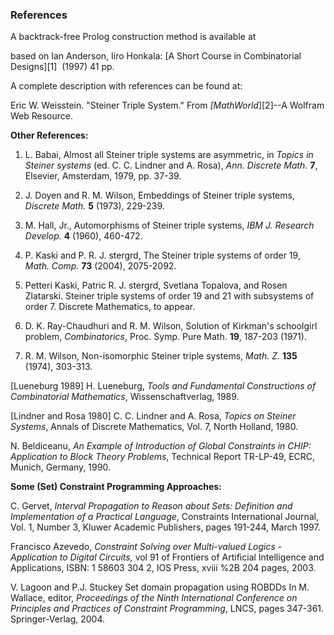 ### References

A backtrack-free Prolog construction method is available at 

based on
Ian Anderson, Iiro Honkala: [A Short Course in Combinatorial Designs][1]&nbsp; (1997) 41 pp.

A complete description with references can be found at:

Eric W. Weisstein. "Steiner Triple System." From _[MathWorld_][2]\--A Wolfram Web Resource. 

**Other References:**

  1. L. Babai, Almost all Steiner triple systems are asymmetric, in _Topics in Steiner systems_ (ed. C. C. Lindner and A. Rosa), _Ann. Discrete Math._ **7**, Elsevier, Amsterdam, 1979, pp. 37-39.

  2. J. Doyen and R. M. Wilson, Embeddings of Steiner triple systems, _Discrete Math._ **5** (1973), 229-239.
  3. M. Hall, Jr., Automorphisms of Steiner triple systems, _IBM J. Research Develop._ **4** (1960), 460-472.
  4. P. Kaski and P. R. J. stergrd, The Steiner triple systems of order 19, _Math. Comp._ **73** (2004), 2075-2092.
  5. Petteri Kaski, Patric R. J. stergrd, Svetlana Topalova, and Rosen Zlatarski. Steiner triple systems of order 19 and
21 with subsystems of order 7. Discrete Mathematics, to appear.
  6. D. K. Ray-Chaudhuri and R. M. Wilson, Solution of Kirkman's schoolgirl problem, _Combinatorics_, Proc. Symp. Pure Math. **19**, 187-203 (1971).
  7. R. M. Wilson, Non-isomorphic Steiner triple systems, _Math. Z._ **135** (1974), 303-313.

[Lueneburg  1989] H. Lueneburg, _Tools and Fundamental Constructions of Combinatorial  Mathematics_, Wissenschaftverlag, 1989.

[Lindner and Rosa 1980] C. C. Lindner and A. Rosa, _Topics on Steiner Systems_,  Annals of Discrete Mathematics, Vol. 7, North Holland, 1980.

N.  Beldiceanu, _An Example of Introduction of Global Constraints in CHIP:  Application to Block Theory Problems_, Technical Report TR-LP-49, ECRC,  Munich, Germany, 1990.

**Some (Set) Constraint Programming Approaches:**

C.  Gervet, _Interval Propagation to Reason about Sets: Definition and  Implementation of a Practical Language_, Constraints International Journal,  Vol. 1, Number 3, Kluwer Academic Publishers, pages 191-244, March 1997.

Francisco Azevedo, _Constraint Solving over Multi-valued Logics -  Application to Digital Circuits,_ vol 91 of Frontiers of Artificial  Intelligence and Applications, ISBN: 1 58603 304 2, IOS Press, xviii %2B 204  pages, 2003.

V. Lagoon and P.J. Stuckey Set domain propagation using ROBDDs In M. Wallace, editor, _Proceedings of the Ninth International Conference on Principles and Practices of Constraint Programming_, LNCS, pages 347-361. Springer-Verlag, 2004.
